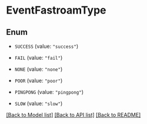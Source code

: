 # EventFastroamType

## Enum


* `SUCCESS` (value: `"success"`)

* `FAIL` (value: `"fail"`)

* `NONE` (value: `"none"`)

* `POOR` (value: `"poor"`)

* `PINGPONG` (value: `"pingpong"`)

* `SLOW` (value: `"slow"`)


[[Back to Model list]](../README.md#documentation-for-models) [[Back to API list]](../README.md#documentation-for-api-endpoints) [[Back to README]](../README.md)


